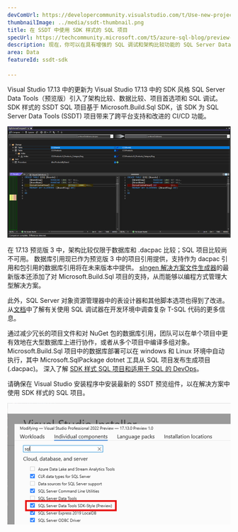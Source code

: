 ```yaml
---
devComUrl: https://developercommunity.visualstudio.com/t/Use-new-project-file-format-for-sqlproj/480461
thumbnailImage: ../media/ssdt-thumbnail.png
title: 在 SSDT 中使用 SDK 样式的 SQL 项目
specUrl: https://techcommunity.microsoft.com/t5/azure-sql-blog/preview-release-of-sdk-style-sql-projects-in-visual-studio-2022/ba-p/4240616
description: 现在，你可以在具有增强的 SQL 调试和架构比较功能的 SQL Server Data Tools 项目中使用 SDK 样式的项目文件格式。
area: Data
featureId: ssdt-sdk

---
```



Visual Studio 17.13 中的更新为 Visual Studio 17.13 中的 SDK 风格 SQL Server Data Tools（预览版）引入了架构比较、数据比较、项目首选项和 SQL 调试。 SDK 样式的 SSDT SQL 项目基于 Microsoft.Build.Sql SDK，该 SDK 为 SQL Server Data Tools (SSDT) 项目带来了跨平台支持和改进的 CI/CD 功能。

![SDK 样式 SQL Server Data Tools 中的架构比较](../media/ssdt_preview_schemacompare.png)

在 17.13 预览版 3 中，架构比较仅限于数据库和 .dacpac 比较；SQL 项目比较尚不可用。 数据库引用现已作为预览版 3 中的项目引用提供，支持作为 dacpac 引用和包引用的数据库引用将在未来版本中提供。 [slngen 解决方案文件生成器](https://github.com/microsoft/slngen)的最新版本还添加了对 Microsoft.Build.Sql 项目的支持，从而能够以编程方式管理大型解决方案。

此外，SQL Server 对象资源管理器中的表设计器和其他脚本选项也得到了改进。 从[文档](https://learn.microsoft.com/sql/ssdt/debugger/transact-sql-debugger)中了解有关使用 SQL 调试器在开发环境中调查复杂 T-SQL 代码的更多信息。

通过减少冗长的项目文件和对 NuGet 包的数据库引用，团队可以在单个项目中更有效地在大型数据库上进行协作，或者从多个项目中编译多组对象。 Microsoft.Build.Sql 项目中的数据库部署可以在 windows 和 Linux 环境中自动执行，其中 Microsoft.SqlPackage dotnet 工具从 SQL 项目发布生成项目 (.dacpac)。 深入了解 [SDK 样式 SQL 项目和适用于 SQL 的 DevOps](https://aka.ms/sqlprojects)。

请确保在 Visual Studio 安装程序中安装最新的 SSDT 预览组件，以在解决方案中使用 SDK 样式的 SQL 项目。

![安装程序启用预览版 SSDT 功能](../media/ssdt_preview_installer.png)
